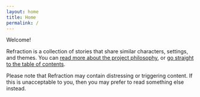 ```yaml
---
layout: home
title: Home
permalink: /
---
```


Welcome!

Refraction is a collection of stories that share similar characters, settings, and themes. You can [read more about the project philosophy](about/), or [go straight to the table of contents](contents/).

Please note that Refraction may contain distressing or triggering content. If this is unacceptable to you, then you may prefer to read something else instead.
